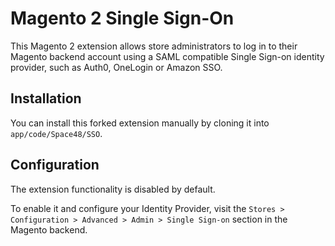 # Magento 2 Single Sign-On

This Magento 2 extension allows store administrators to log in to their Magento backend account using a SAML compatible Single Sign-on identity provider, such as Auth0, OneLogin or Amazon SSO.

## Installation

You can install this forked extension manually by cloning it into `app/code/Space48/SSO`.

## Configuration

The extension functionality is disabled by default.

To enable it and configure your Identity Provider, visit the `Stores > Configuration > Advanced > Admin > Single Sign-on` section in the Magento backend.
